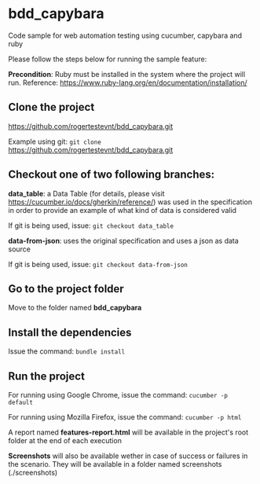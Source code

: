 # bdd_capybara
Code sample for web automation testing using cucumber, capybara and ruby

Please follow the steps below for running the sample feature:

**Precondition**: Ruby must be installed in the system where the project will run. 
Reference: https://www.ruby-lang.org/en/documentation/installation/

## Clone the project

https://github.com/rogertestevnt/bdd_capybara.git

Example using git: `git clone` https://github.com/rogertestevnt/bdd_capybara.git

## Checkout one of two following branches:

**data_table**: a Data Table  (for details, please visit https://cucumber.io/docs/gherkin/reference/) was used in the specification in order to provide an example of what kind of data is considered valid

If git is being used, issue: `git checkout data_table`

**data-from-json**: uses the original specification and uses a json as data source

If git is being used, issue: `git checkout data-from-json`

## Go to the project folder
Move to the folder named **bdd_capybara**

## Install the dependencies
Issue the command: `bundle install`

## Run the project

For running using Google Chrome, issue the command: `cucumber -p default`

For running using Mozilla Firefox, issue the command: `cucumber -p html`

A report named **features-report.html** will be available in the project's root folder at the end of each execution

**Screenshots** will also be available wether in case of success or failures in the scenario. They will be available
in a folder named screenshots (./screenshots)




